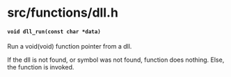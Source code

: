 # src/functions/dll.h

#### `void dll_run(const char *data)`
Run a void(void) function pointer from a dll.

If the dll is not found, or symbol was not found, function does nothing.
Else, the function is invoked.

